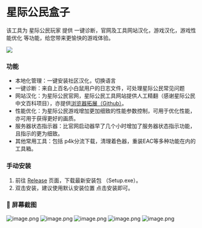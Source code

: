 # 星际公民盒子

该工具为 星际公民玩家 提供 一键诊断，官网及工具网站汉化，游戏汉化，游戏性能优化 等功能，给您带来更愉快的游戏体验。

[![](https://get.microsoft.com/images/zh-cn%20dark.svg)](https://apps.microsoft.com/detail/9NF3SWFWNKL1?launch=true)

### 功能
- 本地化管理：一键安装社区汉化，切换语言
- 一键诊断：来自上百名小白鼠用户的日志文件，可处理星际公民常见问题
- 网站汉化：为星际公民官网，星际公民工具网站提供人工精翻（感谢星际公民中文百科项目），亦提供[浏览器拓展（Github）](https://github.com/xkeyC/StarCitizenBoxBrowserEx )。
- 性能优化：为星际公民游戏增加更加细致的性能参数控制，可用于优化性能，亦可用于获得更好的画质。
- 服务器状态指示器：比官网启动器早了几个小时增加了服务器状态指示功能，且指示的更为细致。
- 其他常用工具：包括 p4k分流下载，清理着色器，重装EAC等多种功能在内的工具箱。

### 手动安装

1. 前往 [Release](https://jihulab.com/StarCitizenCN_Community/StarCitizenDoctor/-/releases) 页面，下载最新安装包 （Setup.exe）。
2. 双击安装，建议使用默认安装位置 点击安装即可。

### 📸 屏幕截图
![image.png](https://s2.loli.net/2023/10/05/ng3ECSaQqs6LxHm.png)
![image.png](https://s2.loli.net/2023/10/05/kARF27iDs86f3Kn.png)
![image.png](https://s2.loli.net/2023/10/05/LwaiZflD1NFq8Xj.png)
![image.png](https://s2.loli.net/2023/10/05/eGl7ISPEVZM5Cvq.png)
![image.png](https://s2.loli.net/2023/10/05/XEHunP3yWDK7RT1.png)
